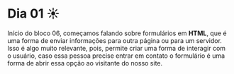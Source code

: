 # Dia 01 ☀️

Início do bloco 06, começamos falando sobre formulários em **HTML**, que é uma forma de enviar informações para outra página ou para um servidor. Isso é algo muito relevante, pois, permite criar uma forma de interagir com o usuário, caso essa pessoa precise entrar em contato o formulário é uma forma de abrir essa opção ao visitante do nosso site.
